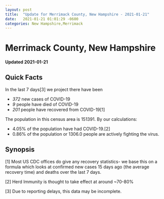 ```yaml
---
layout: post
title:  "Update for Merrimack County, New Hampshire - 2021-01-21"
date:   2021-01-21 01:01:29 -0600
categories: New Hampshire,Merrimack
---
```


# Merrimack County, New Hampshire
#### Updated 2021-01-21

## Quick Facts

In the last 7 days[3] we project there have been
- *372* new cases of COVID-19
- *9* people have died of COVID-19
- *201* people have recovered from COVID-19[1]

The population in this census area is 151391. By our calculations:
- 4.05% of the population have had COVID-19.[2]
- 0.86% of the population or 1306.0 people are actively fighting the virus.

## Synopsis




[1] Most US CDC offices do give any recovery statistics- we base this on a formula which looks at confirmed new cases
15 days ago (the average recovery time) and deaths over the last 7 days.

[2] Herd Immunity is thought to take effect at around ~70-80%

[3] Due to reporting delays, this data may be incomplete.
 
    
